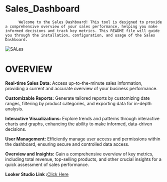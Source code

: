 # Sales_Dashboard
          Welcome to the Sales Dashboard! This tool is designed to provide a comprehensive overview of your sales performance, helping you make informed decisions and track key metrics. This README file will guide you through the installation, configuration, and usage of the Sales Dashboard.

![SALes](https://github.com/CVJaswanthiReddy/sales_Dashboard_W1_STI/assets/138797809/da046f23-1919-4deb-847b-53b126e1186b)


# OVERVIEW

__Real-time Sales Data:__ Access up-to-the-minute sales information, providing a current and accurate overview of your business performance.

__Customizable Reports:__ Generate tailored reports by customizing date ranges, filtering by product categories, and exporting data for in-depth analysis.

__Interactive Visualizations:__ Explore trends and patterns through interactive charts and graphs, enhancing the ability to make informed, data-driven decisions.

__User Management:__ Efficiently manage user access and permissions within the dashboard, ensuring secure and controlled data access.

__Overview and Insights:__ Gain a comprehensive overview of key metrics, including total revenue, top-selling products, and other crucial insights for a quick assessment of sales performance.

__Looker Studio Link :__[Click Here](https://lookerstudio.google.com/reporting/b9e5909e-8d22-4fed-aea7-971df1a671bd)


